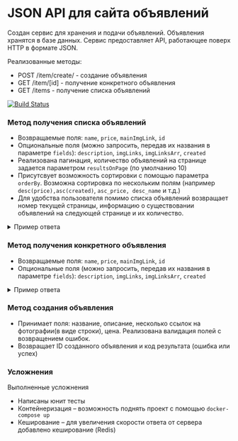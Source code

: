 # JSON API для сайта объявлений
Создан сервис для хранения и подачи объявлений. Объявления хранятся в базе данных. 
Сервис предоставляет API, работающее поверх HTTP в формате JSON.

Реализованные методы:
* POST /item/create/ - создание объявления
* GET /item/[id] - получение конкретного объявления
* GET /items - получение списка объявлений

[![Build Status](https://travis-ci.org/MrSmile2114/avito-task.svg?branch=master)](https://travis-ci.org/MrSmile2114/avito-task)
### Метод получения списка объявлений
* Возвращаемые поля: `name`, `price`, `mainImgLink`, `id`
* Опциональные поля (можно запросить, передав их названия в параметре `fields`): `description`, `imgLinks`, 
`imgLinksArr`, `created`
* Реализована пагинация, количество объявлений на странице задается параметром `resultsOnPage` (по умолчанию 10)
* Присутсвует возможность сортировки с помощью параметра `orderBy`. Возможна сортировка по нескольким полям (например 
`desc(price),asc(created)`, `asc_price, desc_name` и т.д.)
* Для удобства пользователя помимо списка объявлений возвращает номер текущей страницы, информацию о существовании 
объявлений на следующей странице и их количество.

<details>

  <summary>Пример ответа</summary>
  
  ```json
  {
      "status": "Success",
      "currentPage": "2",
      "nextPageExists": true,
      "itemsCount": 5,
      "items": [
          {
              "mainImgLink": "http://example.com",
              "id": 96,
              "name": "TestName",
              "price": 10000123
          },
          {
              "mainImgLink": "http://example.com",
              "id": 95,
              "name": "TestName",
              "price": 10000123
          },
          {
              "mainImgLink": "http://example.com",
              "id": 94,
              "name": "TestName",
              "price": 10000123
          },
          {
              "mainImgLink": "http://example.com",
              "id": 93,
              "name": "TestName",
              "price": 10000123
          },
          {
              "mainImgLink": "http://example.com",
              "id": 92,
              "name": "TestName",
              "price": 10000123
          }
      ]
  }
  ```

</details>


### Метод получения конкретного объявления
* Возвращаемые поля: `name`, `price`, `mainImgLink`, `id`
* Опциональные поля (можно запросить, передав их названия в параметре `fields`): `description`, `imgLinks`, 
`imgLinksArr`, `created`

<details>

  <summary>Пример ответа</summary>
  
  ```json
  {
      "status": "Success",
      "item": {
          "mainImgLink": "http://example.com",
          "id": 98,
          "name": "TestName",
          "price": 10000123,
          "created": "2020-01-19T15:50:56+00:00"
      }
  }
  ```

</details>


### Метод создания объявления
* Принимает поля: название, описание, несколько ссылок на фотографии(в виде строки), цена. 
Реализована валидация полей с возвращением ошибок.
* Возвращает ID созданного объявления и код результата (ошибка или успех)

### Усложнения
Выполненные усложнения
* Написаны юнит тесты
* Контейнеризация – возможность поднять проект с помощью `docker-compose up`
* Кеширование – для увеличения скорости ответа от сервера добавлено кеширование (Redis)
